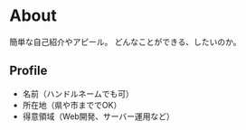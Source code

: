 # <a name="header-1-8f7f4c1ce7a4f933663d10543562b096"></a> About
簡単な自己紹介やアピール。
どんなことができる、したいのか。

## <a name="header-2-cce99c598cfdb9773ab041d54c3d973a"></a> Profile
- 名前（ハンドルネームでも可）
- 所在地（県や市まででOK）
- 得意領域（Web開発、サーバー運用など）
